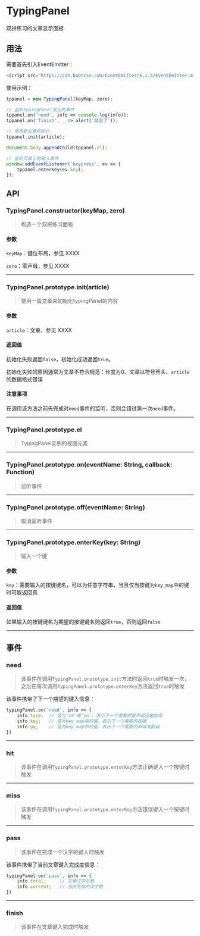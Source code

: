 # TypingPanel

双拼练习的文章显示面板

## 用法

需要首先引入EventEmitter：

```js
<script src="https://cdn.bootcss.com/EventEmitter/5.2.3/EventEmitter.min.js"></script>
```

使用示例：

```js
tppanel = new TypingPanel(keyMap, zero);

// 监听typingPanel发出的事件
tppanel.on('need', info => console.log(info));
tppanel.on('finish', _ => alert('敲完了'));

// 使用新文章初始化
tppanel.init(article);

document.body.appendChild(tppanel.el);

// 监听页面上的输入事件
window.addEventListener('keypress', ev => {
    tppanel.enterKey(ev.key);
});
```

## API

### TypingPanel.constructor(keyMap, zero)

> 构造一个双拼练习面板

#### 参数

`keyMap`：键位布局，参见 XXXX

`zero`：零声母，参见 XXXX

---

### TypingPanel.prototype.init(article)

> 使用一篇文章来初始化typingPanel的内容

#### 参数

`article`：文章，参见 XXXX

#### 返回值

初始化失败返回`false`，初始化成功返回`true`。

初始化失败的原因通常为文章不符合规范：长度为0、文章以符号开头、`article`的数据格式错误

#### 注意事项

在调用该方法之前先完成对`need`事件的监听，否则会错过第一次`need`事件。

---

### TypingPanel.prototype.el

> TypingPanel实例的视图元素

---

### TypingPanel.prototype.on(eventName: String, callback: Function)

> 监听事件

---

### TypingPanel.prototype.off(eventName: String)

> 取消监听事件

---

### TypingPanel.prototype.enterKey(key: String)

> 输入一个键


#### 参数

`key`：需要输入的按键键名，可以为任意字符串，当且仅当按键为`key_map`中的键时可能返回真

#### 返回值

如果输入的按键键名为期望的按键键名则返回`true`，否则返回`false`

---

## 事件

### need

> 该事件在调用`TypingPanel.prototype.init`方法时返回`true`时触发一次，之后在每次调用`TypingPanel.prototype.enterKey`方法返回`true`时触发

该事件携带了下一个期望的键入信息：

```js
typingPanel.on('need', info => {
    info.type;  // 值为'sm'或'ym'，表示下一个需要的是声母还是韵母
    info.key;   // 值为key_map中的键，表示下一个需要的按键
    info.py;    // 值为key_map中的值，表示下一个需要的声母或韵母
})
```

---

### hit

> 该事件在调用`TypingPanel.prototype.enterKey`方法正确键入一个按键时触发

---

### miss

> 该事件在调用`TypingPanel.prototype.enterKey`方法错误键入一个按键时触发

---

### pass

> 该事件在完成一个汉字的键入时触发

该事件携带了当前文章键入完成度信息：

```js
typingPanel.on('pass', info => {
    info.total;     // 文章汉字总数
    info.current;   // 当前完成的汉字数
})
```

---

### finish

> 该事件在文章键入完成时触发